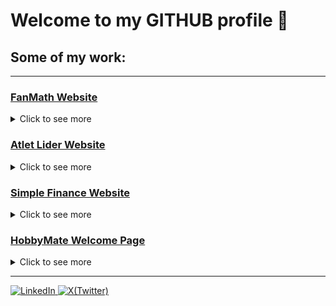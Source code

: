 # Welcome to my GITHUB profile 👋

## Some of my work:
---
### [FanMath Website](https://www.fanmath.net)
<details>
  <summary>Click to see more</summary>
  <br>
  <p>Welcome to the website for a small mathematics school, a project crafted with dedication and passion. Dive into the intricacies of numbers, patterns, and problem-solving as you navigate through this interactive platform. From engaging tutorials to captivating exercises, experience the essence of mathematics in a dynamic online environment. Join the other students on this mathematical journey, where learning knows no bounds! 🧮✨</p>
<details>
  <summary>What it looks like:</summary>
    <img src="https://github.com/Dobry-Georgiev/Dobry-Georgiev/blob/main/fanmath-images/fanmath-homepage.png" alt="Home Page">
    <img src="https://github.com/Dobry-Georgiev/Dobry-Georgiev/blob/main/fanmath-images/fanmath-courses.png" alt="Courses Page">
    <img src="https://github.com/Dobry-Georgiev/Dobry-Georgiev/blob/main/fanmath-images/fanmath-teacher.png" alt="About the teacher Page">
    <img src="https://github.com/Dobry-Georgiev/Dobry-Georgiev/blob/main/fanmath-images/fanmath-contacts.png" alt="Contacts Page">
</details>
</details>

### [Atlet Lider Website](https://atlet-lider.netlify.app)
<details>
  <summary>Click to see more</summary>
  <br>
  <p>Embark on a journey with the Atlet Lider running team, where passion meets performance. Our website is a tribute to the dedication and spirit of our team members, guided by our exceptional coach who leads with expertise and inspiration. Explore our achievements, training programs, and upcoming events as we strive for excellence in every stride. Join our community of runners and experience the thrill of chasing your dreams one kilometer at a time!
  </p>
<details>
  <summary>What it looks like:</summary>
    <img src="https://github.com/Dobry-Georgiev/Dobry-Georgiev/blob/main/atlet-lider-images/homepage.png" alt="Home Page">
    <img src="https://github.com/Dobry-Georgiev/Dobry-Georgiev/blob/main/atlet-lider-images/coachpage.png" alt="About the coach Page">
    <img src="https://github.com/Dobry-Georgiev/Dobry-Georgiev/blob/main/atlet-lider-images/achievements-page.png" alt="Achievements Page">
    <img src="https://github.com/Dobry-Georgiev/Dobry-Georgiev/blob/main/atlet-lider-images/gallery-page.png" alt="Gallery Page">
    <img src="https://github.com/Dobry-Georgiev/Dobry-Georgiev/blob/main/atlet-lider-images/contacts-page.png" alt="Contacts Page">

</details>
</details>

### [Simple Finance Website](https://simple-finances.netlify.app)
<details>
  <summary>Click to see more</summary>
  <br>
  <p>Discover the Simple Finance Website.</p>
<details>
  <summary>What it looks like:</summary>
    <img src="https://github.com/Dobry-Georgiev/Dobry-Georgiev/blob/main/simple-finance-images/homepage.png" alt="Home Page">
    <img src="https://github.com/Dobry-Georgiev/Dobry-Georgiev/blob/main/simple-finance-images/simple-it.png" alt="Simple-It Page">
    <img src="https://github.com/Dobry-Georgiev/Dobry-Georgiev/blob/main/simple-finance-images/simple-law.png" alt="Simple-Law Page">
    <img src="https://github.com/Dobry-Georgiev/Dobry-Georgiev/blob/main/simple-finance-images/simple-marketing.png" alt="Simple-Marketing Page">
    <img src="https://github.com/Dobry-Georgiev/Dobry-Georgiev/blob/main/simple-finance-images/contacts.png" alt="Contacts Page">

</details>
</details>

### [HobbyMate Welcome Page](https://hobbymate.netlify.app)
<details>
  <summary>Click to see more</summary>
  <br>
  <p>Take a look at the HobbyMate Home Page</p>
<details>
  <summary>What it looks like:</summary>
    <img src="https://github.com/Dobry-Georgiev/Dobry-Georgiev/blob/main/hobbymate-images/homepage.png" alt="Home Page">
</details>
</details>

---

<a href="https://www.linkedin.com/in/dobri-georgiev-9b58b9189/">
  <img src="https://cdn1.iconfinder.com/data/icons/logotypes/32/circle-linkedin-512.png" alt="LinkedIn" width="50">
</a>

<a href="https://www.linkedin.com/in/dobri-georgiev-9b58b9189/">
  <img src="https://upload.wikimedia.org/wikipedia/commons/5/57/X_logo_2023_%28white%29.png" alt="X(Twitter)" width="50">
</a>